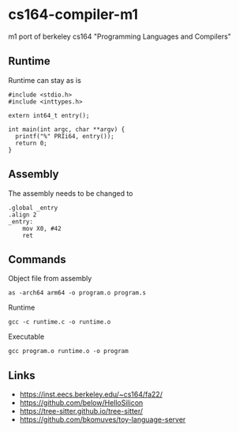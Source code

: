 # cs164-compiler-m1

m1 port of berkeley cs164 "Programming Languages and Compilers"

## Runtime

Runtime can stay as is

```
#include <stdio.h>
#include <inttypes.h>

extern int64_t entry();

int main(int argc, char **argv) {
  printf("%" PRIi64, entry());
  return 0;
}
```

## Assembly

The assembly needs to be changed to

```
.global _entry
.align 2
_entry: 
	mov	X0, #42
	ret
```

## Commands

Object file from assembly

```
as -arch64 arm64 -o program.o program.s
```

Runtime

```
gcc -c runtime.c -o runtime.o
```

Executable

```
gcc program.o runtime.o -o program
```

## Links

* https://inst.eecs.berkeley.edu/~cs164/fa22/
* https://github.com/below/HelloSilicon
* https://tree-sitter.github.io/tree-sitter/
* https://github.com/bkomuves/toy-language-server
